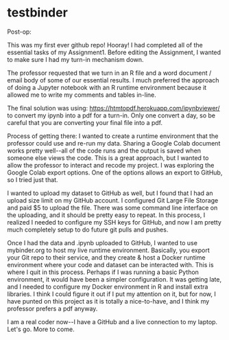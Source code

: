 # testbinder

Post-op:

This was my first ever github repo! Hooray!
I had completed all of the essential tasks of my Assignment1. Before editing the Assignment, I wanted to make sure I had my turn-in mechanism down. 

The professor requested that we turn in an R file and a word document / email body of some of our essential results. I much preferred the approach of doing a Jupyter notebook with an R runtime environment because it allowed me to write my comments and tables in-line. 

The final solution was using: https://htmtopdf.herokuapp.com/ipynbviewer/ to convert my ipynb into a pdf for a turn-in. Only one convert a day, so be careful that you are converting your final file into a pdf. 

Process of getting there:
I wanted to create a runtime environment that the professor could use and re-run my data. Sharing a Google Colab document works pretty well--all of the code runs and the output is saved when someone else views the code. This is a great approach, but I wanted to allow the professor to interact and recode my project. I was exploring the Google Colab export options. One of the options allows an export to GitHub, so I tried just that. 

I wanted to upload my dataset to GitHub as well, but I found that I had an upload size limit on my GitHub account. I configured Git Large File Storage and paid $5 to upload the file. There was some command line interface on the uploading, and it should be pretty easy to repeat. In this process, I realized I needed to configure my SSH keys for GitHub, and now I am pretty much completely setup to do future git pulls and pushes. 

Once I had the data and .ipynb uploaded to GitHub, I wanted to use mybinder.org to host my live runtime environment. Basically, you export your Git repo to their service, and they create & host a Docker runtime environment where your code and dataset can be interacted with. This is where I quit in this process. Perhaps if I was running a basic Python environment, it would have been a simpler configuration. It was getting late, and I needed to configure my Docker environment in R and install extra libraries. I think I could figure it out if I put my attention on it, but for now, I have punted on this project as it is totally a nice-to-have, and I think my professor prefers a pdf anyway. 

I am a real coder now--I have a GitHub and a live connection to my laptop. Let's go. More to come.
